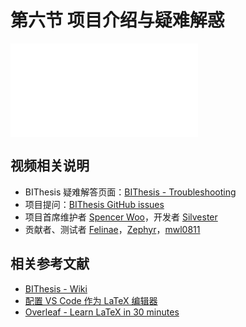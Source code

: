 # 第六节 项目介绍与疑难解惑

<div id="embed-video">
  <iframe src="//player.bilibili.com/player.html?aid=925350795&bvid=BV1GT4y1V78d&cid=181709301&page=7&high_quality=1" scrolling="no" border="0" frameborder="no" framespacing="0" allowfullscreen="true" ></iframe>
</div>

## 视频相关说明

- BIThesis 疑难解答页面：[BIThesis - Troubleshooting](https://github.com/spencerwooo/BIThesis/wiki/Troubleshooting)
- 项目提问：[BIThesis GitHub issues](https://github.com/spencerwooo/BIThesis/issues)
- 项目首席维护者 [Spencer Woo](https://github.com/spencerwooo)，开发者 [Silvester](https://github.com/Silverster98)
- 贡献者、测试者 [Felinae](https://github.com/felinae98)，[Zephyr](https://github.com/Zephyr1106)，[mwl0811](https://github.com/mwl0811)

## 相关参考文献

- [BIThesis - Wiki](https://github.com/spencerwooo/BIThesis/wiki)
- [配置 VS Code 作为 LaTeX 编辑器](https://www.jianshu.com/p/dc0ffa4368e3)
- [Overleaf - Learn LaTeX in 30 minutes](https://www.overleaf.com/learn/latex/Learn_LaTeX_in_30_minutes)
